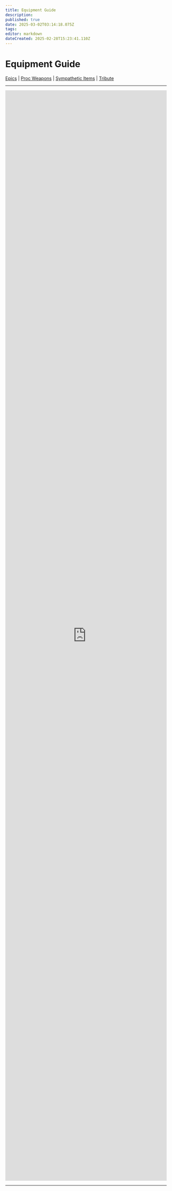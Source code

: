 ```yaml
---
title: Equipment Guide
description: 
published: true
date: 2025-03-02T03:14:18.075Z
tags: 
editor: markdown
dateCreated: 2025-02-28T15:23:41.110Z
---
```


# Equipment Guide
[Epics](/equipment-guide/epics/_indexen) | [Proc Weapons](/equipment-guide/procs/_indexen) | [Sympathetic Items](/equipment-guide/symp-items) | [Tribute](/equipment-guide/tribute)

---

<style>
  /* Ensures iframe container takes full width */
  .iframe-container {
    width: 100%;
    max-width: 100%;
  }

  /* Make the iframe larger and dynamically adjust */
  .responsive-iframe {
    width: 100%;
    min-height: 85vh; /* Makes the iframe much taller */
    height: 85vh; /* Ensures it fills most of the viewport */
    border: none;
  }
</style>

<div class="iframe-container">
  <iframe 
    id="dynamicIframe" 
    src="https://www.thjdi.cc/items" 
    class="responsive-iframe" 
    onload="adjustIframe()">
  </iframe>
</div>

<script>
  function adjustIframe() {
    var iframe = document.getElementById("dynamicIframe");

    // Attempt to get iframe content height dynamically
    try {
      var newHeight = iframe.contentWindow.document.body.scrollHeight;
      if (newHeight > window.innerHeight * 0.85) {
        iframe.style.height = newHeight + "px"; // Make sure it's tall enough
      } else {
        iframe.style.height = "85vh"; // Default to large size if content is smaller
      }
    } catch (error) {
      // If blocked by CORS, default to a large height
      iframe.style.height = "85vh";
    }

    // Ensure the form inside the iframe scales properly
    var iframeDoc = iframe.contentDocument || iframe.contentWindow.document;
    if (iframeDoc) {
      var forms = iframeDoc.getElementsByTagName("form");
      for (var i = 0; i < forms.length; i++) {
        forms[i].style.width = "100%"; // Ensures the form inside scales properly
      }
    }
  }

  // Resize on window resize for better responsiveness
  window.addEventListener("resize", adjustIframe);
</script>

---

